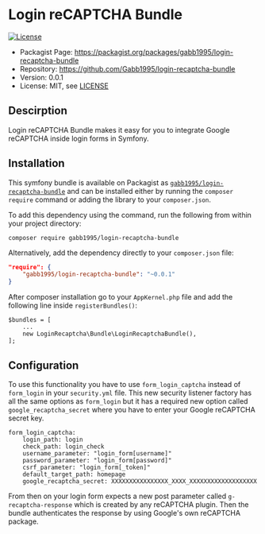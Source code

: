 Login reCAPTCHA Bundle
===================
[![License](https://img.shields.io/packagist/l/gabb1995/login-recaptcha-bundle.svg)](https://packagist.org/packages/gabb1995/login-recaptcha-bundle)

* Packagist Page:  https://packagist.org/packages/gabb1995/login-recaptcha-bundle
* Repository: https://github.com/Gabb1995/login-recaptcha-bundle
* Version: 0.0.1
* License: MIT, see [LICENSE](LICENSE)

## Descirption
Login reCAPTCHA Bundle makes it easy for you to integrate Google reCAPTCHA inside login forms in Symfony.

## Installation
This symfony bundle is available on Packagist as
[`gabb1995/login-recaptcha-bundle`](https://packagist.org/packages/gabb1995/login-recaptcha-bundle) and can be
installed either by running the `composer require` command or adding the library
to your `composer.json`.

To add this dependency using the command, run the following from within your
project directory:
```
composer require gabb1995/login-recaptcha-bundle
```

Alternatively, add the dependency directly to your `composer.json` file:
```json
"require": {
    "gabb1995/login-recaptcha-bundle": "~0.0.1"
}
```
After composer installation go to your `AppKernel.php` file and add the following line inside `registerBundles()`:
```
$bundles = [
    ...
    new LoginRecaptcha\Bundle\LoginRecaptchaBundle(),
];
```

## Configuration

To use this functionality you have to use `form_login_captcha` instead of `form_login` in your `security.yml` file. This new security listener factory has all the same options as `form_login` but it has a required new option called `google_recaptcha_secret` where you have to enter your Google reCAPTCHA secret key.

```
form_login_captcha:
    login_path: login
    check_path: login_check
    username_parameter: "login_form[username]"
    password_parameter: "login_form[password]"
    csrf_parameter: "login_form[_token]"
    default_target_path: homepage
    google_recaptcha_secret: XXXXXXXXXXXXXXXX_XXXX_XXXXXXXXXXXXXXXXXXX
```

From then on your login form expects a new post parameter called `g-recaptcha-response` which is created by any reCAPTCHA plugin. Then the bundle authenticates the response by using Google's own reCAPTCHA package.
